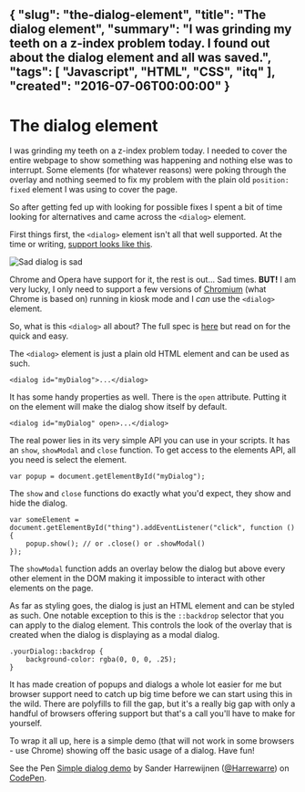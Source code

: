 {
  "slug": "the-dialog-element",
  "title": "The dialog element",
  "summary": "I was grinding my teeth on a z-index problem today. I found out about the dialog element and all was saved.",
  "tags": [
    "Javascript",
    "HTML",
    "CSS",
    "itq"
  ],
  "created": "2016-07-06T00:00:00"
}
---
# The dialog element

I was grinding my teeth on a z-index problem today. I needed to cover the entire webpage to show something was happening and nothing else was to interrupt. Some elements (for whatever reasons) were poking through the overlay and nothing seemed to fix my problem with the plain old `position: fixed` element I was using to cover the page.

So after getting fed up with looking for possible fixes I spent a bit of time looking for alternatives and came across the `<dialog>` element.

First things first, the `<dialog>` element isn't all that well supported. At the time or writing, [support looks like this](http://caniuse.com/#search=dialog).

![Sad dialog is sad](/content/the-dialog-element/dialoguse.PNG)

Chrome and Opera have support for it, the rest is out... Sad times. **BUT!** I am very lucky, I only need to support a few versions of [Chromium](http://www.chromium.org/) (what Chrome is based on) running in kiosk mode and I *can* use the `<dialog>` element.

So, what is this `<dialog>` all about? The full spec is [here](https://html.spec.whatwg.org/multipage/forms.html#the-dialog-element) but read on for the quick and easy.

The `<dialog>` element is just a plain old HTML element and can be used as such.

	<dialog id="myDialog">...</dialog>

It has some handy properties as well. There is the `open` attribute. Putting it on the element will make the dialog show itself by default.

	<dialog id="myDialog" open>...</dialog>

The real power lies in its very simple API you can use in your scripts. It has an `show`, `showModal` and `close` function. To get access to the elements API, all you need is select the element.

	var popup = document.getElementById("myDialog");

The `show` and `close` functions do exactly what you'd expect, they show and hide the dialog.

	var someElement = document.getElementById("thing").addEventListener("click", function () {
		popup.show(); // or .close() or .showModal()
	});

The `showModal` function adds an overlay below the dialog but above every other element in the DOM making it impossible to interact with other elements on the page.

As far as styling goes, the dialog is just an HTML element and can be styled as such. One notable exception to this is the `::backdrop` selector that you can apply to the dialog element. This controls the look of the overlay that is created when the dialog is displaying as a modal dialog.

	.yourDialog::backdrop {
		background-color: rgba(0, 0, 0, .25);
	}

It has made creation of popups and dialogs a whole lot easier for me but browser support need to catch up big time before we can start using this in the wild. There are polyfills to fill the gap, but it's a really big gap with only a handful of browsers offering support but that's a call you'll have to make for yourself.

To wrap it all up, here is a simple demo (that will not work in some browsers - use Chrome) showing off the basic usage of a dialog. Have fun!

<p data-height="300" data-theme-id="14183" data-slug-hash="EyvyZO" data-default-tab="js,result" data-user="Harrewarre" data-embed-version="2" class="codepen">See the Pen <a href="http://codepen.io/Harrewarre/pen/EyvyZO/">Simple dialog demo</a> by Sander Harrewijnen (<a href="http://codepen.io/Harrewarre">@Harrewarre</a>) on <a href="http://codepen.io">CodePen</a>.</p>
<script async src="//assets.codepen.io/assets/embed/ei.js"></script>

